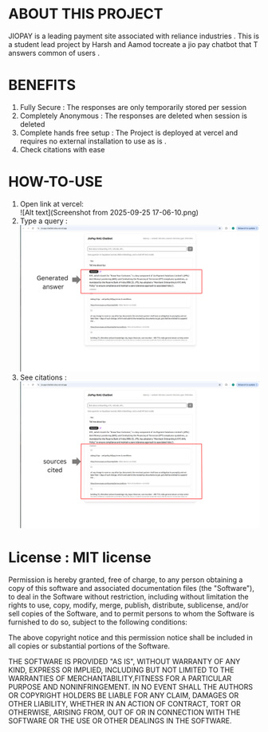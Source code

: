 # ABOUT THIS PROJECT   
JIOPAY is a leading payment site associated with reliance industries . This is a student lead project by Harsh and Aamod tocreate a jio pay chatbot that T answers common of users .

# BENEFITS 
1. Fully Secure : The responses are only temporarily stored per session  
2. Completely Anonymous : The responses are deleted when session is deleted
3. Complete hands free setup : The Project is deployed at vercel and requires no external installation to use as is .  
4. Check citations with ease  

# HOW-TO-USE   
   1. Open link at vercel:  
 ![Alt text](Screenshot from 2025-09-25 17-06-10.png)    
   2. Type a query :  
    ![Alt text](Generated_answer1.png)  
   3. See citations :  
      ![Alt text](Generated_answer2.png)   
# License : MIT license  
Permission is hereby granted, free of charge, to any person obtaining a copy of this software and associated documentation files (the "Software"), to deal in the Software without restriction, including without limitation the rights to use, copy, modify, merge, publish, distribute, sublicense, and/or sell copies of the Software, and to permit persons to whom the Software is furnished to do so, subject to the following conditions:  

The above copyright notice and this permission notice shall be included in all copies or substantial portions of the Software.  

THE SOFTWARE IS PROVIDED "AS IS", WITHOUT WARRANTY OF ANY KIND, EXPRESS OR IMPLIED, INCLUDING BUT NOT LIMITED TO THE WARRANTIES OF MERCHANTABILITY,FITNESS FOR A PARTICULAR PURPOSE AND NONINFRINGEMENT. IN NO EVENT SHALL THE AUTHORS OR COPYRIGHT HOLDERS BE LIABLE FOR ANY CLAIM, DAMAGES OR OTHER LIABILITY, WHETHER IN AN ACTION OF CONTRACT, TORT OR OTHERWISE, ARISING FROM, OUT OF OR IN CONNECTION WITH THE SOFTWARE OR THE USE OR OTHER DEALINGS IN THE SOFTWARE.  
